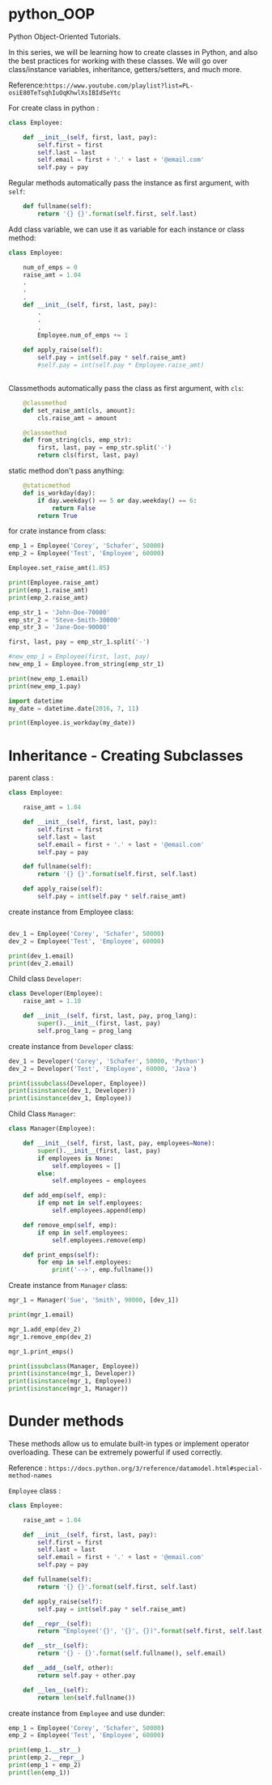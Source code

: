 # python_OOP
Python Object-Oriented Tutorials.

In this series, we will be learning how to create classes in Python, and also the best practices for working with these classes. We will go over class/instance variables, inheritance, getters/setters, and much more.

Reference:```https://www.youtube.com/playlist?list=PL-osiE80TeTsqhIuOqKhwlXsIBIdSeYtc```

For create class in python :
```python
class Employee:

    def __init__(self, first, last, pay):
        self.first = first
        self.last = last
        self.email = first + '.' + last + '@email.com'
        self.pay = pay
```

Regular methods automatically pass the instance as first argument, with ```self```: 
```python
    def fullname(self):
        return '{} {}'.format(self.first, self.last)
```
Add class variable, we can use it as variable for each instance or class method:
```python
class Employee:

    num_of_emps = 0
    raise_amt = 1.04
    .
    .
    .
    def __init__(self, first, last, pay):
        .
        .
        .
        Employee.num_of_emps += 1
    
    def apply_raise(self):
        self.pay = int(self.pay * self.raise_amt)
        #self.pay = int(self.pay * Employee.raise_amt)
        
```

Classmethods automatically pass the class as first argument, with ```cls```:
```python
    @classmethod
    def set_raise_amt(cls, amount):
        cls.raise_amt = amount

    @classmethod
    def from_string(cls, emp_str):
        first, last, pay = emp_str.split('-')
        return cls(first, last, pay)
```
static method don't pass anything:
```python
    @staticmethod
    def is_workday(day):
        if day.weekday() == 5 or day.weekday() == 6:
            return False
        return True
```

for crate instance from class:
```python
emp_1 = Employee('Corey', 'Schafer', 50000)
emp_2 = Employee('Test', 'Employee', 60000)

Employee.set_raise_amt(1.05)

print(Employee.raise_amt)
print(emp_1.raise_amt)
print(emp_2.raise_amt)

emp_str_1 = 'John-Doe-70000'
emp_str_2 = 'Steve-Smith-30000'
emp_str_3 = 'Jane-Doe-90000'

first, last, pay = emp_str_1.split('-')

#new_emp_1 = Employee(first, last, pay)
new_emp_1 = Employee.from_string(emp_str_1)

print(new_emp_1.email)
print(new_emp_1.pay)

import datetime
my_date = datetime.date(2016, 7, 11)

print(Employee.is_workday(my_date))
```

# Inheritance - Creating Subclasses
parent class :
```python
class Employee:

    raise_amt = 1.04

    def __init__(self, first, last, pay):
        self.first = first
        self.last = last
        self.email = first + '.' + last + '@email.com'
        self.pay = pay

    def fullname(self):
        return '{} {}'.format(self.first, self.last)

    def apply_raise(self):
        self.pay = int(self.pay * self.raise_amt)
```

create instance from Employee class:
```python

dev_1 = Employee('Corey', 'Schafer', 50000)
dev_2 = Employee('Test', 'Employee', 60000)

print(dev_1.email)
print(dev_2.email)

```
Child class ```Developer```: 
```python
class Developer(Employee):
    raise_amt = 1.10

    def __init__(self, first, last, pay, prog_lang):
        super().__init__(first, last, pay)
        self.prog_lang = prog_lang
```

create instance from ```Developer``` class:
```python
dev_1 = Developer('Corey', 'Schafer', 50000, 'Python')
dev_2 = Developer('Test', 'Employee', 60000, 'Java')

print(issubclass(Developer, Employee))
print(isinstance(dev_1, Developer))
print(isinstance(dev_1, Employee))
```
Child Class ```Manager```:
```python
class Manager(Employee):

    def __init__(self, first, last, pay, employees=None):
        super().__init__(first, last, pay)
        if employees is None:
            self.employees = []
        else:
            self.employees = employees

    def add_emp(self, emp):
        if emp not in self.employees:
            self.employees.append(emp)

    def remove_emp(self, emp):
        if emp in self.employees:
            self.employees.remove(emp)

    def print_emps(self):
        for emp in self.employees:
            print('-->', emp.fullname())
```
Create instance from ```Manager``` class:
```python
mgr_1 = Manager('Sue', 'Smith', 90000, [dev_1])

print(mgr_1.email)

mgr_1.add_emp(dev_2)
mgr_1.remove_emp(dev_2)

mgr_1.print_emps()

print(issubclass(Manager, Employee))
print(isinstance(mgr_1, Developer))
print(isinstance(mgr_1, Employee))
print(isinstance(mgr_1, Manager))
```

# Dunder methods
These methods allow us to emulate built-in types or implement operator overloading. These can be extremely powerful if used correctly.

Reference : ```https://docs.python.org/3/reference/datamodel.html#special-method-names```

```Employee``` class :
```python
class Employee:

    raise_amt = 1.04

    def __init__(self, first, last, pay):
        self.first = first
        self.last = last
        self.email = first + '.' + last + '@email.com'
        self.pay = pay

    def fullname(self):
        return '{} {}'.format(self.first, self.last)

    def apply_raise(self):
        self.pay = int(self.pay * self.raise_amt)

    def __repr__(self):
        return "Employee('{}', '{}', {})".format(self.first, self.last, self.pay)

    def __str__(self):
        return '{} - {}'.format(self.fullname(), self.email)

    def __add__(self, other):
        return self.pay + other.pay

    def __len__(self):
        return len(self.fullname())
```
create instance from ```Employee``` and use dunder:

```python
emp_1 = Employee('Corey', 'Schafer', 50000)
emp_2 = Employee('Test', 'Employee', 60000)

print(emp_1.__str__)
print(emp_2.__repr__)
print(emp_1 + emp_2)
print(len(emp_1))

```
